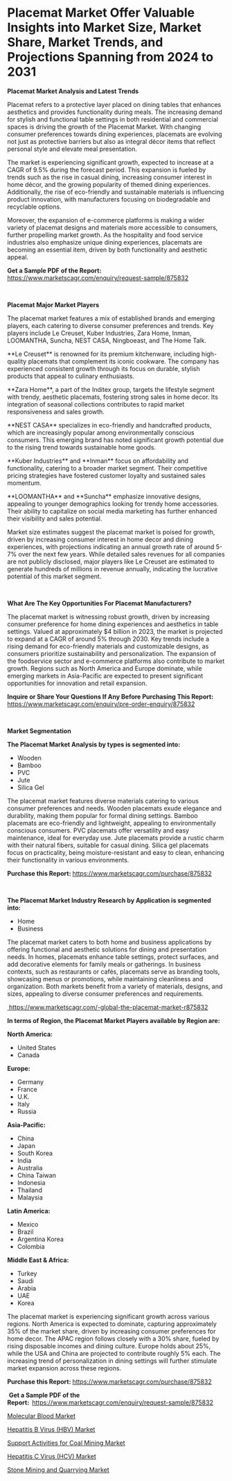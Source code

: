 <p><h1>Placemat Market Offer Valuable Insights into Market Size, Market Share, Market Trends, and Projections Spanning from 2024 to 2031</h1></p><p><strong>Placemat Market Analysis and Latest Trends</strong></p>
<p><p>Placemat refers to a protective layer placed on dining tables that enhances aesthetics and provides functionality during meals. The increasing demand for stylish and functional table settings in both residential and commercial spaces is driving the growth of the Placemat Market. With changing consumer preferences towards dining experiences, placemats are evolving not just as protective barriers but also as integral décor items that reflect personal style and elevate meal presentation.</p><p>The market is experiencing significant growth, expected to increase at a CAGR of 9.5% during the forecast period. This expansion is fueled by trends such as the rise in casual dining, increasing consumer interest in home décor, and the growing popularity of themed dining experiences. Additionally, the rise of eco-friendly and sustainable materials is influencing product innovation, with manufacturers focusing on biodegradable and recyclable options.</p><p>Moreover, the expansion of e-commerce platforms is making a wider variety of placemat designs and materials more accessible to consumers, further propelling market growth. As the hospitality and food service industries also emphasize unique dining experiences, placemats are becoming an essential item, driven by both functionality and aesthetic appeal.</p></p>
<p><strong>Get a Sample PDF of the Report:&nbsp;</strong> <a href="https://www.marketscagr.com/enquiry/request-sample/875832?utm_campaign=1128&utm_medium=2&utm_source=Github&utm_content=ia&utm_term=11102024&utm_id=placemat">https://www.marketscagr.com/enquiry/request-sample/875832</a></p>
<p>&nbsp;</p>
<p><strong>Placemat Major Market Players</strong></p>
<p><p>The placemat market features a mix of established brands and emerging players, each catering to diverse consumer preferences and trends. Key players include Le Creuset, Kuber Industries, Zara Home, Inman, LOOMANTHA, Suncha, NEST CASA, Ningboeast, and The Home Talk. </p><p>**Le Creuset** is renowned for its premium kitchenware, including high-quality placemats that complement its iconic cookware. The company has experienced consistent growth through its focus on durable, stylish products that appeal to culinary enthusiasts. </p><p>**Zara Home**, a part of the Inditex group, targets the lifestyle segment with trendy, aesthetic placemats, fostering strong sales in home decor. Its integration of seasonal collections contributes to rapid market responsiveness and sales growth.</p><p>**NEST CASA** specializes in eco-friendly and handcrafted products, which are increasingly popular among environmentally conscious consumers. This emerging brand has noted significant growth potential due to the rising trend towards sustainable home goods.</p><p>**Kuber Industries** and **Inman** focus on affordability and functionality, catering to a broader market segment. Their competitive pricing strategies have fostered customer loyalty and sustained sales momentum.</p><p>**LOOMANTHA** and **Suncha** emphasize innovative designs, appealing to younger demographics looking for trendy home accessories. Their ability to capitalize on social media marketing has further enhanced their visibility and sales potential.</p><p>Market size estimates suggest the placemat market is poised for growth, driven by increasing consumer interest in home decor and dining experiences, with projections indicating an annual growth rate of around 5-7% over the next few years. While detailed sales revenues for all companies are not publicly disclosed, major players like Le Creuset are estimated to generate hundreds of millions in revenue annually, indicating the lucrative potential of this market segment.</p></p>
<p>&nbsp;</p>
<p><strong>What Are The Key Opportunities For Placemat Manufacturers?</strong></p>
<p><p>The placemat market is witnessing robust growth, driven by increasing consumer preference for home dining experiences and aesthetics in table settings. Valued at approximately $4 billion in 2023, the market is projected to expand at a CAGR of around 5% through 2030. Key trends include a rising demand for eco-friendly materials and customizable designs, as consumers prioritize sustainability and personalization. The expansion of the foodservice sector and e-commerce platforms also contribute to market growth. Regions such as North America and Europe dominate, while emerging markets in Asia-Pacific are expected to present significant opportunities for innovation and retail expansion.</p></p>
<p><strong>Inquire or Share Your Questions If Any Before Purchasing This Report:</strong> <a href="https://www.marketscagr.com/enquiry/pre-order-enquiry/875832?utm_campaign=1128&utm_medium=2&utm_source=Github&utm_content=ia&utm_term=11102024&utm_id=placemat">https://www.marketscagr.com/enquiry/pre-order-enquiry/875832</a></p>
<p>&nbsp;</p>
<p><strong>Market Segmentation</strong></p>
<p><strong>The Placemat Market Analysis by types is segmented into:</strong></p>
<p><ul><li>Wooden</li><li>Bamboo</li><li>PVC</li><li>Jute</li><li>Silica Gel</li></ul></p>
<p><p>The placemat market features diverse materials catering to various consumer preferences and needs. Wooden placemats exude elegance and durability, making them popular for formal dining settings. Bamboo placemats are eco-friendly and lightweight, appealing to environmentally conscious consumers. PVC placemats offer versatility and easy maintenance, ideal for everyday use. Jute placemats provide a rustic charm with their natural fibers, suitable for casual dining. Silica gel placemats focus on practicality, being moisture-resistant and easy to clean, enhancing their functionality in various environments.</p></p>
<p><strong>Purchase this Report:&nbsp;</strong><a href="https://www.marketscagr.com/purchase/875832?utm_campaign=1128&utm_medium=2&utm_source=Github&utm_content=ia&utm_term=11102024&utm_id=placemat">https://www.marketscagr.com/purchase/875832</a></p>
<p>&nbsp;</p>
<p><strong>The Placemat Market Industry Research by Application is segmented into:</strong></p>
<p><ul><li>Home</li><li>Business</li></ul></p>
<p><p>The placemat market caters to both home and business applications by offering functional and aesthetic solutions for dining and presentation needs. In homes, placemats enhance table settings, protect surfaces, and add decorative elements for family meals or gatherings. In business contexts, such as restaurants or cafés, placemats serve as branding tools, showcasing menus or promotions, while maintaining cleanliness and organization. Both markets benefit from a variety of materials, designs, and sizes, appealing to diverse consumer preferences and requirements.</p></p>
<p><a href="https://www.marketscagr.com/-global-the-placemat-market-r875832?utm_campaign=1128&utm_medium=2&utm_source=Github&utm_content=ia&utm_term=11102024&utm_id=placemat">&nbsp;https://www.marketscagr.com/-global-the-placemat-market-r875832</a></p>
<p><strong>In terms of Region, the Placemat Market Players available by Region are:</strong></p>
<p>
    <p> <strong> North America: </strong>
        <ul>
            <li>United States</li>
            <li>Canada</li>
        </ul>
        </p> 
    <p> <strong> Europe: </strong>
        <ul>
            <li>Germany</li>
            <li>France</li>
            <li>U.K.</li>
            <li>Italy</li>
            <li>Russia</li>
        </ul>
        </p> 
    <p> <strong> Asia-Pacific: </strong>
        <ul>
            <li>China</li>
            <li>Japan</li>
            <li>South Korea</li>
            <li>India</li>
            <li>Australia</li>
            <li>China Taiwan</li>
            <li>Indonesia</li>
            <li>Thailand</li>
            <li>Malaysia</li>
        </ul>
        </p> 
    <p> <strong> Latin America: </strong>
        <ul>
            <li>Mexico</li>
            <li>Brazil</li>
            <li>Argentina Korea</li>
            <li>Colombia</li>
        </ul>
        </p> 
    <p> <strong> Middle East & Africa: </strong>
        <ul>
            <li>Turkey</li>
            <li>Saudi</li>
            <li>Arabia</li>
            <li>UAE</li>
            <li>Korea</li>
        </ul>
    </p>
    </p>
<p><p>The placemat market is experiencing significant growth across various regions. North America is expected to dominate, capturing approximately 35% of the market share, driven by increasing consumer preferences for home decor. The APAC region follows closely with a 30% share, fueled by rising disposable incomes and dining culture. Europe holds about 25%, while the USA and China are projected to contribute roughly 5% each. The increasing trend of personalization in dining settings will further stimulate market expansion across these regions.</p></p>
<p><strong>Purchase this Report: </strong><a href="https://www.marketscagr.com/purchase/875832?utm_campaign=1128&utm_medium=2&utm_source=Github&utm_content=ia&utm_term=11102024&utm_id=placemat">https://www.marketscagr.com/purchase/875832</a></p>
<p>&nbsp;<strong>Get a Sample PDF of the Report:&nbsp;&nbsp;</strong><a href="https://www.marketscagr.com/enquiry/request-sample/875832?utm_campaign=1128&utm_medium=2&utm_source=Github&utm_content=ia&utm_term=11102024&utm_id=placemat">https://www.marketscagr.com/enquiry/request-sample/875832</a></p>
<p><strong></strong></p>
<p><p><a href="https://www.linkedin.com/pulse/molecular-blood-market-forecasts-trends-impact-analysis-2024-kcvff?utm_campaign=1128&utm_medium=2&utm_source=Github&utm_content=ia&utm_term=11102024&utm_id=placemat">Molecular Blood Market</a></p><p><a href="https://www.linkedin.com/pulse/emerging-technologies-reshaping-hepatitis-b-virus-hbv-1n47c?utm_campaign=1128&utm_medium=2&utm_source=Github&utm_content=ia&utm_term=11102024&utm_id=placemat">Hepatitis B Virus (HBV) Market</a></p><p><a href="https://www.linkedin.com/pulse/support-activities-coal-mining-market-evolution-future-outlook-eeqtf?utm_campaign=1128&utm_medium=2&utm_source=Github&utm_content=ia&utm_term=11102024&utm_id=placemat">Support Activities for Coal Mining Market</a></p><p><a href="https://www.linkedin.com/pulse/hepatitis-c-virus-hcv-market-overview-forecast-2024--newmc?utm_campaign=1128&utm_medium=2&utm_source=Github&utm_content=ia&utm_term=11102024&utm_id=placemat">Hepatitis C Virus (HCV) Market</a></p><p><a href="https://www.linkedin.com/pulse/stone-mining-quarrying-market-segmentation-in-depth-analysis-xulqf?utm_campaign=1128&utm_medium=2&utm_source=Github&utm_content=ia&utm_term=11102024&utm_id=placemat">Stone Mining and Quarrying Market</a></p></p>